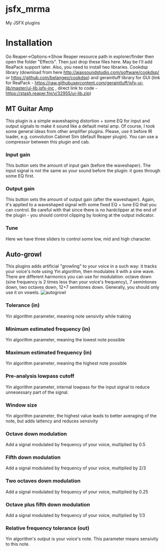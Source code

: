 # jsfx_mrma
My JSFX plugins
# Installation
Go Reaper->Options->Show Reaper resource path in explorer/finder then open the folder "Effects". Then just drop these files here. May be I'll add ReaPack support later.
Also, you need to install two libraries. Cookdsp library (download from here http://ajaxsoundstudio.com/software/cookdsp/ or https://github.com/belangeo/cookdsp) and geraintluff library for GUI (link for ReaPack - https://raw.githubusercontent.com/geraintluff/jsfx-ui-lib/master/ui-lib.jsfx-inc , direct link to code - https://stash.reaper.fm/v/32955/ui-lib.zip)
## MT Guitar Amp
This plugin is a simple waveshaping distortion + some EQ for input and output signals to make it sound like a default metal amp. 
Of course, I took some general ideas from other amplifier plugins.
Please, use it before IR loader, e.g. convolution Cabinet Sim (default Reaper plugin). You can use a compressor between this plugin and cab.



### Input gain
This button sets the amount of input gain (before the waveshaper). The input signal is not the same as your sound before the plugin: it goes through some EQ first.
### Output gain
This button sets the amount of output gain (after the waveshaper). Again, it's applied to a waveshaped signal with some fixed EQ + tune EQ that you can control. Be careful with that since there is no hardclipper at the end of the plugin - you should control clipping by looking at the output indicator.
### Tune
Here we have three sliders to control some low, mid and high character. 

## Auto-growl
This plugins adds artificial "growling" to your voice in a such way: it tracks your voice's note using Yin algorithm, then modulates it with a sine wave. There are different harmonics you can use for modulation: octave down (sine frequency is 2 times less than your voice's frequency), 7 semintones down, two octaves down, 12+7 semitones down. Generally, you should only use it on vowels.
![autogrowl](https://user-images.githubusercontent.com/42464672/165327284-d736546a-bc82-4579-8d35-2405a0d8eea2.jpg)

### Tolerance (in)
Yin algorithm parameter, meaning note sensivity while traking
### Minimum estimated frequency (in)
Yin algorithm parameter, meaning the lowest note possible
### Maximum estimated frequency (in)
Yin algorithm parameter, meaning the highest note possible
### Pre-analysis lowpass cutoff
Yin algorithm parameter, internal lowpass for the input signal to reduce unnesessary part of the signal.
### Window size
Yin algorithm parameter, the highest value leads to better averaging of the note, but adds lattency and reduces sensivity
### Octave down modulation
Add a signal modulated by frequency of your voice, multiplied by 0.5
### Fifth down modulation
Add a signal modulated by frequency of your voice, multiplied by 2/3
### Two octaves down modulation
Add a signal modulated by frequency of your voice, multiplied by 0.25
### Octave plus fifth down modulation
Add a signal modulated by frequency of your voice, multiplied by 1/3
### Relative frequency tolerance (out)
Yin algorithm's output is your voice's note. This parameter means sensivity to this note.

